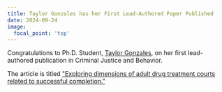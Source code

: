 ```yaml
---
title: Taylor Gonzales has her First Lead-Authored Paper Published
date: 2024-09-24
image:
  focal_point: 'top'
---
```


Congratulations to Ph.D. Student, [Taylor Gonzales](https://arcorrectionslab.org/author/taylor-gonzales/), on her first lead-authored publication in Criminal Justice and Behavior.

<!--more-->

The article is titled ["Exploring dimensions of adult drug treatment courts related to successful completion."](https://arcorrectionslab.org/publication/gonzales_cho_2024/)

